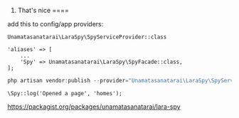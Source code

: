 1. That's nice
====

add this to config/app providers:

```
Unamatasanatarai\LaraSpy\SpyServiceProvider::class
```

```
'aliases' => [
    ...
    'Spy' => Unamatasanatarai\LaraSpy\SpyFacade::class,
];
```

```php
php artisan vendor:publish --provider="Unamatasanatarai\LaraSpy\SpyServiceProvider"
```

```
\Spy::log('Opened a page', 'homes');
```
https://packagist.org/packages/unamatasanatarai/lara-spy
